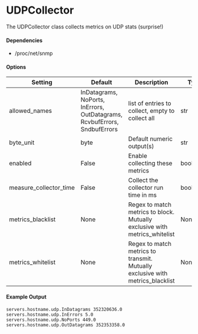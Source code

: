 <!--This file was generated from the python source
Please edit the source to make changes
-->
UDPCollector
=====

The UDPCollector class collects metrics on UDP stats (surprise!)

#### Dependencies

 * /proc/net/snmp


#### Options

Setting | Default | Description | Type
--------|---------|-------------|-----
allowed_names | InDatagrams, NoPorts, InErrors, OutDatagrams, RcvbufErrors, SndbufErrors | list of entries to collect, empty to collect all | str
byte_unit | byte | Default numeric output(s) | str
enabled | False | Enable collecting these metrics | bool
measure_collector_time | False | Collect the collector run time in ms | bool
metrics_blacklist | None | Regex to match metrics to block. Mutually exclusive with metrics_whitelist | NoneType
metrics_whitelist | None | Regex to match metrics to transmit. Mutually exclusive with metrics_blacklist | NoneType

#### Example Output

```
servers.hostname.udp.InDatagrams 352320636.0
servers.hostname.udp.InErrors 5.0
servers.hostname.udp.NoPorts 449.0
servers.hostname.udp.OutDatagrams 352353358.0
```

